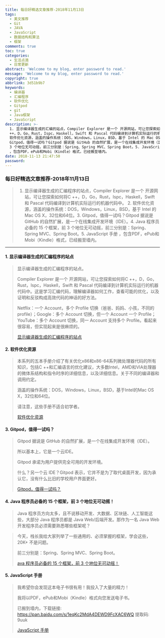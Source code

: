 ```yaml
---
title: 每日好精选文章推荐-2018年11月13日
tags:
  - 美文推荐
  - Git
  - JAVA
  - JavaScript
  - 数据结构和算法
  - 框架
comments: true
toc: true
categories:
  - 生活点滴
  - 日常更新
abstract: 'Welcome to my blog, enter password to read.'
message: 'Welcome to my blog, enter password to read.'
copyright: true
abbrlink: 3d51b9b7
keywords:
  - 编译器
  - 汇编程序
  - 软件优化
  - Gitpod
  - git
  - Java框架
  - JavaScript
description: >-
  1. 显示编译器生成的汇编的站点，Compiler Explorer 是一个 开源网站，可让您探索如何将C
  ++，D，Go，Rust，Ispc，Haskell，Swift 和 Pascal 代码编译到计算机实际运行的机器代码中。 2.
  软件优化资源，涵盖的操作系统：DOS，Windows，Linux，BSD，基于 Intel 的 Mac OS X，32位和64位。3.
  Gitpod，值得一试吗？Gitpod 据说是 GitHub 的自然扩展，是一个在线集成开发环境（IDE）。4. Java 程序员必备的 15 个框架，前
  3 个地位无可动摇，前三分别是：Spring、Spring MVC、Spring Boot。5. JavaScript 手册
  ，包含PDF，ePub和Mobi（Kindle）格式，已经搬至墙内。
date: 2018-11-13 21:47:50
password:
---
```

<script type="text/javascript" src="/js/src/bai.js"></script>

### 每日好精选文章推荐-2018年11月13日
>  1. 显示编译器生成的汇编程序的站点，Compiler Explorer 是一个 开源网站，可让您探索如何将C ++，D，Go，Rust，Ispc，Haskell，Swift 和 Pascal 代码编译到计算机实际运行的机器代码中。 2. 软件优化资源，涵盖的操作系统：DOS，Windows，Linux，BSD，基于 Intel 的 Mac OS X，32位和64位。3. Gitpod，值得一试吗？Gitpod 据说是 GitHub 的自然扩展，是一个在线集成开发环境（IDE）。4. Java 程序员必备的 15 个框架，前 3 个地位无可动摇，前三分别是：Spring、Spring MVC、Spring Boot。5. JavaScript 手册 ，包含PDF，ePub和Mobi（Kindle）格式，已经搬至墙内。

---
#### 1. 显示编译器生成的汇编程序的站点
>  显示编译器生成的汇编程序的站点。
>  
>  Compiler Explorer 是一个 开源网站，可让您探索如何将C ++，D，Go，Rust，Ispc，Haskell，Swift 和 Pascal 代码编译到计算机实际运行的机器代码中。这是学习汇编代码，理解编译器如何工作，查看可能的优化，以及证明和反驳构成高效代码的神话的好方法。 
>  
>  Netflix：一个 Account，多个 Profile 切换（爸爸、妈妈、小孩，不同的 profile）；Google：多个 Account 切换，但一个 Account 一个 Profile；YouTube：多个 Account 切换，同一 Account 支持多个 Profile。看起来很容易，但实现起来是很麻烦的。
>  
> [显示编译器生成的汇编程序的站点](https://godbolt.org/)

#### 2. 软件优化资源
> 本系列的五本手册介绍了有关优化x86和x86-64系列微处理器代码的所有知识，包括C ++和汇编语言的优化建议，大多数Intel，AMD和VIA处理器的微体系结构和指令时序的详细信息，以及详细信息。关于不同的编译器和调用约定。
> 
> 涵盖的操作系统：DOS，Windows，Linux，BSD，基于Intel的Mac OS X，32位和64位。
> 
> 请注意，这些手册不适合初学者。
> 
> [软件优化资源](https://www.agner.org/optimize/)

#### 3. Gitpod，值得一试吗？
> Gitpod 据说是 GitHub 的自然扩展，是一个在线集成开发环境（IDE）。
> 
> 所以基本上，它是一个云IDE。
> 
> Gitpod 承诺为用户提供完全可用的开发环境。
> 
> 什么？另一个云 IDE？Gitpod 表示，它并不是为了取代桌面开发，因为承认它，没有什么比旧的学校用户界面更好。
> 
> [Gitpod，值得一试吗？](https://kevinhq.com/a=review-of-gitpod-is-it-worth-to-try.html)

#### 4. Java 程序员必备的 15 个框架，前 3 个地位无可动摇！
> Java 程序员方向太多，且不说移动开发、大数据、区块链、人工智能这些，大部分 Java 程序员都是 Java Web/后端开发。那作为一名 Java Web 开发程序员必须需要熟悉哪些框架呢？

> 今天，栈长我给大家列举了一些通用的、必须掌握的框架，学会这些，20K+ 不是问题。
> 
> 前三分别是：Spring、Spring MVC、Spring Boot。
> 
> [ava 程序员必备的 15 个框架，前 3 个地位无可动摇！](http://www.cnblogs.com/javastack/p/9913270.html)

#### 5. JavaScript 手册 
> 我希望你会发现这本电子书很有用！我投入了大量的精力！
> 
> 我将以PDF，ePub和Mobi（Kindle）格式向您发送电子书。
> 
> 已搬到墙内，下载链接: https://pan.baidu.com/s/1eqKc2MdA4DEWD9FcXAC6WQ 提取码: 9uuk
> 
> [JavaScript 手册](https://jshandbook.com/)
